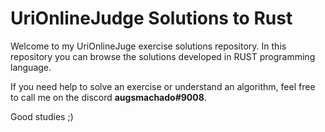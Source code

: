 
# UriOnlineJudge Solutions to Rust

Welcome to my UriOnlineJuge exercise solutions repository. In this repository you can browse the solutions developed in RUST programming language.

If you need help to solve an exercise or understand an algorithm, feel free to call me on the discord **augsmachado#9008**.

Good studies ;)
